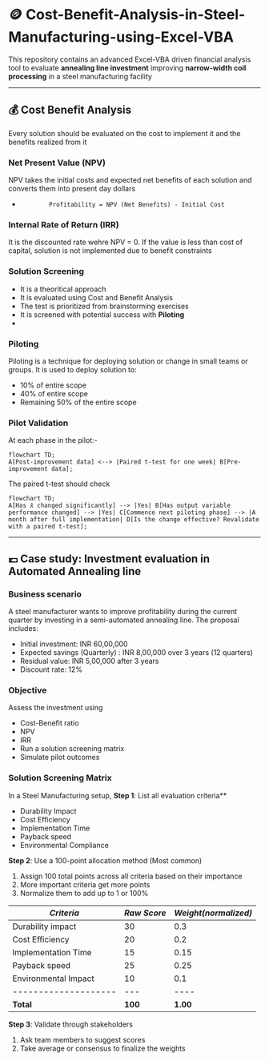 # 🪙 Cost-Benefit-Analysis-in-Steel-Manufacturing-using-Excel-VBA
This repository contains an advanced Excel-VBA driven financial analysis tool to evaluate **annealing line investment** improving **narrow-width coil processing** in a steel manufacturing facility

---

## 💰 Cost Benefit Analysis
Every solution should be evaluated on the cost to implement it and the benefits realized from it

### Net Present Value (NPV)
NPV takes the initial costs and expected net benefits of each solution and converts them into present day dollars
-             Profitability = NPV (Net Benefits) - Initial Cost

### Internal Rate of Return (IRR)
It is the discounted rate wehre NPV = 0. If the value is less than cost of capital, solution is not implemented due to benefit constraints

### Solution Screening
- It is a theoritical approach
- It is evaluated using Cost and Benefit Analysis
- The test is prioritized from brainstorming exercises
- It is screened with potential success with **Piloting**
- 
### Piloting
Piloting is a technique for deploying solution or change in small teams or groups. It is used to deploy solution to:
- 10% of entire scope
- 40% of entire scope
- Remaining 50% of the entire scope

### Pilot Validation
At each phase in the pilot:-

```mermaid
flowchart TD;
A[Post-improvement data] <--> |Paired t-test for one week| B[Pre-improvement data];
```
The paired t-test should check

```mermaid
flowchart TD;
A[Has x̄ changed significantly] --> |Yes| B[Has output variable performance changed] --> |Yes| C[Commence next piloting phase] --> |A month after full implementation| D[Is the change effective? Revalidate with a paired t-test];
```

---

## 💷 Case study: Investment evaluation in Automated Annealing line
### Business scenario
A steel manufacturer wants to improve profitability during the current quarter by investing in a semi-automated annealing line. The proposal includes:
- Initial investment: INR 60,00,000
- Expected savings (Quarterly) : INR 8,00,000 over 3 years (12 quarters)
- Residual value: INR 5,00,000 after 3 years
- Discount rate: 12%

### Objective
Assess the investment using
- Cost-Benefit ratio
- NPV
- IRR
- Run a solution screening matrix
- Simulate pilot outcomes

### Solution Screening Matrix
In a Steel Manufacturing setup, 
**Step 1**: List all evaluation criteria**
- Durability Impact
- Cost Efficiency
- Implementation Time
- Payback speed
- Environmental Compliance

**Step 2**: Use a 100-point allocation method (Most common)
1. Assign 100 total points across all criteria based on their importance
2. More important criteria get more points
3. Normalize them to add up to 1 or 100%

|*Criteria*|*Raw Score*|*Weight(normalized)*|
|----------|-----------|--------------------|
|Durability impact|30|0.3|
|Cost Efficiency|20|0.2|
|Implementation Time|15|0.15|
|Payback speed|25|0.25|
|Environmental Impact|10|0.1|
|--------------------|---|----|
|**Total**|**100**|**1.00**|

**Step 3**: Validate through stakeholders
1. Ask team members to suggest scores
2. Take average or consensus to finalize the weights

###
